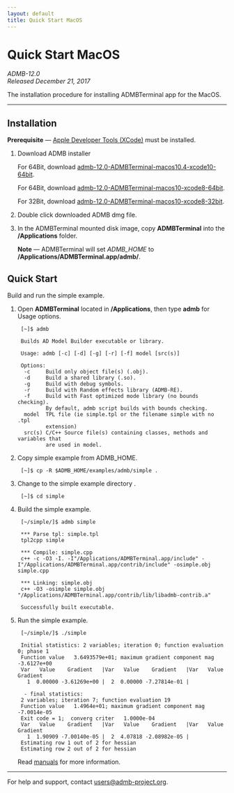 ```yaml
---
layout: default
title: Quick Start MacOS
---
```


Quick Start MacOS
=================

*ADMB-12.0*  
*Released December 21, 2017*  

The installation procedure for installing ADMBTerminal app for the MacOS.

---

Installation
------------

**Prerequisite** &mdash; [Apple Developer Tools (XCode)](https://developer.apple.com/xcode/) must be installed.

1. Download ADMB installer

   For 64Bit, download [admb-12.0-ADMBTerminal-macos10.4-xcode10-64bit](https://github.com/admb-project/admb/releases/download/admb-12.0/admb-12.0-ADMBTerminal-macos10.4-xcode10-64bit.dmg).

   For 64Bit, download [admb-12.0-ADMBTerminal-macos10-xcode8-64bit](https://github.com/admb-project/admb/releases/download/admb-12.0/admb-12.0-ADMBTerminal-macos10-xcode8-64bit.dmg).


   For 32Bit, download [admb-12.0-ADMBTerminal-macos10-xcode8-32bit](https://github.com/admb-project/admb/releases/download/admb-12.0/admb-12.0-ADMBTerminal-macos10-xcode8-32bit.dmg).  

2. Double click downloaded ADMB dmg file. 

3. In the ADMBTerminal mounted disk image, copy **ADMBTerminal**
   into the **/Applications** folder.
  
   **Note** &mdash; ADMBTerminal will set *ADMB_HOME* to **/Applications/ADMBTerminal.app/admb/**.

Quick Start
-----------

Build and run the simple example.

1. Open **ADMBTerminal** located in **/Applications**,
   then type **admb** for Usage options.

        [~]$ admb

        Builds AD Model Builder executable or library.

        Usage: admb [-c] [-d] [-g] [-r] [-f] model [src(s)]

        Options:
         -c     Build only object file(s) (.obj).
         -d     Build a shared library (.so).
         -g     Build with debug symbols.
         -r     Build with Random effects library (ADMB-RE).
         -f     Build with Fast optimized mode library (no bounds checking).
                By default, admb script builds with bounds checking.
         model  TPL file (ie simple.tpl or the filename simple with no .tpl
                extension)
         src(s) C/C++ Source file(s) containing classes, methods and variables that
                are used in model.

2. Copy simple example from ADMB_HOME.

        [~]$ cp -R $ADMB_HOME/examples/admb/simple .

3. Change to the simple example directory .

        [~]$ cd simple

4. Build the simple example.

        [~/simple/]$ admb simple

        *** Parse tpl: simple.tpl
        tpl2cpp simple

        *** Compile: simple.cpp
        c++ -c -O3 -I. -I"/Applications/ADMBTerminal.app/include" -I"/Applications/ADMBTerminal.app/contrib/include" -osimple.obj simple.cpp

        *** Linking: simple.obj 
        c++ -O3 -osimple simple.obj "/Applications/ADMBTerminal.app/contrib/lib/libadmb-contrib.a"

        Successfully built executable.

5. Run the simple example.

        [~/simple/]$ ./simple 

        Initial statistics: 2 variables; iteration 0; function evaluation 0; phase 1
        Function value   3.6493579e+01; maximum gradient component mag  -3.6127e+00
        Var   Value    Gradient   |Var   Value    Gradient   |Var   Value    Gradient   
          1  0.00000 -3.61269e+00 |  2  0.00000 -7.27814e-01 |

         - final statistics:
        2 variables; iteration 7; function evaluation 19
        Function value   1.4964e+01; maximum gradient component mag  -7.0014e-05
        Exit code = 1;  converg criter   1.0000e-04
        Var   Value    Gradient   |Var   Value    Gradient   |Var   Value    Gradient   
          1  1.90909 -7.00140e-05 |  2  4.07818 -2.08982e-05 |
        Estimating row 1 out of 2 for hessian
        Estimating row 2 out of 2 for hessian

    Read [manuals](https://github.com/admb-project/admb/releases/tag/admb-12.0/) for more information.

---
For help and support, contact <users@admb-project.org>.
